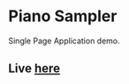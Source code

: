 # Piano Sampler

Single Page Application demo.

 ## Live <a href="https://guarded-lowlands-38815.herokuapp.com/">here</a>
